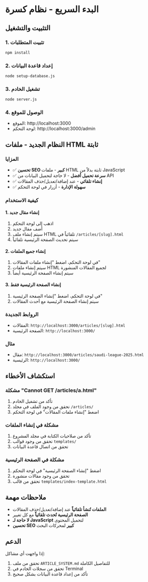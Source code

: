 # البدء السريع - نظام كسرة

## التثبيت والتشغيل

### 1. تثبيت المتطلبات
```bash
npm install
```

### 2. إعداد قاعدة البيانات
```bash
node setup-database.js
```

### 3. تشغيل الخادم
```bash
node server.js
```

### 4. الوصول للموقع
- الموقع: http://localhost:3000
- لوحة التحكم: http://localhost:3000/admin

## النظام الجديد - ملفات HTML ثابتة

### المزايا
- ✅ **تحسين SEO كبير** - ملفات HTML ثابتة بدلاً من JavaScript
- ✅ **سرعة تحميل أفضل** - لا حاجة لتحميل البيانات من API
- ✅ **إنشاء تلقائي** - عند إضافة/تعديل/حذف المقالات
- ✅ **سهولة الإدارة** - أزرار في لوحة التحكم

### كيفية الاستخدام

#### 1. إنشاء مقال جديد
1. اذهب إلى لوحة التحكم
2. أضف مقال جديد
3. سيتم إنشاء ملف HTML تلقائياً في `/articles/[slug].html`
4. سيتم تحديث الصفحة الرئيسية تلقائياً

#### 2. إنشاء جميع الملفات
1. في لوحة التحكم، اضغط "إنشاء ملفات المقالات"
2. سيتم إنشاء ملفات HTML لجميع المقالات المنشورة
3. سيتم إنشاء الصفحة الرئيسية أيضاً

#### 3. إنشاء الصفحة الرئيسية فقط
1. في لوحة التحكم، اضغط "إنشاء الصفحة الرئيسية"
2. سيتم إنشاء الصفحة الرئيسية مع أحدث المقالات

### الروابط الجديدة
- المقالات: `http://localhost:3000/articles/[slug].html`
- الصفحة الرئيسية: `http://localhost:3000/`

### مثال
- مقال: `http://localhost:3000/articles/saudi-league-2025.html`
- الرئيسية: `http://localhost:3000/`

## استكشاف الأخطاء

### مشكلة "Cannot GET /articles/a.html"
1. تأكد من تشغيل الخادم
2. تحقق من وجود الملف في مجلد `/articles/`
3. اضغط "إنشاء ملفات المقالات" في لوحة التحكم

### مشكلة في إنشاء الملفات
1. تأكد من صلاحيات الكتابة في مجلد المشروع
2. تحقق من وجود قوالب `templates/`
3. تحقق من اتصال قاعدة البيانات

### مشكلة في الصفحة الرئيسية
1. اضغط "إنشاء الصفحة الرئيسية" في لوحة التحكم
2. تحقق من وجود مقالات منشورة
3. تحقق من قالب `templates/index-template.html`

## ملاحظات مهمة

- **الملفات تُنشأ تلقائياً** عند إضافة/تعديل/حذف المقالات
- **الصفحة الرئيسية تُحدث تلقائياً** مع كل تغيير
- **لا حاجة لـ JavaScript** لتحميل المحتوى
- **تحسين SEO كبير** لمحركات البحث

## الدعم

إذا واجهت أي مشاكل:
1. تحقق من ملف `ARTICLE_SYSTEM.md` للتفاصيل الكاملة
2. تحقق من سجلات الخادم في Terminal
3. تأكد من إعداد قاعدة البيانات بشكل صحيح 